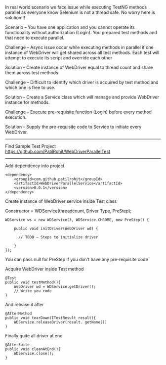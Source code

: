 In real world scenario we face issue while executing TestNG methods parallel as everyone know Selenium is not a thread safe. No worry here is solution!!!

Scenario – You have one application and you cannot operate its functionality without authorization (Login). You prepared test methods and that need to execute parallel.

Challenge – Async issue occur while executing methods in parallel if one instance of WebDriver will get shared across all test methods. Each test will attempt to execute its script and override each other

Solution – Create instance of WebDriver equal to thread count and share them across test methods.

Challenge – Difficult to identify which driver is acquired by test method and which one is free to use.

Solution – Create a Service class which will manage and provide WebDriver instance for methods.

Challenge – Execute pre-requisite function (Login) before every method execution.

Solution – Supply the pre-requisite code to Service to initiate every WebDriver.

---------------------------------------------------------------------------------------------------------------------------------------------------------------------------------------------------------------------------------------------------------------------------

Find Sample Test Project
https://github.com/PatilRohit/WebDriverParallelTest

---------------------------------------------------------------------------------------------------------------------------------------------------------------------------------------------------------------------------------------------------------------------------

Add dependency into project

    <dependency>
        <groupId>com.github.patilrohit</groupId>
        <artifactId>WebDriverParallelService</artifactId>
        <version>0.0.1</version>
    </dependency>

Create instance  of WebDriver service inside Test class

Constructor = WDService(threadcount, Driver Type, PreStep);

    WDService ws = new WDService(3, WDService.CHROME, new PreStep() {		

        public void initDriver(WebDriver wd) {

          // TODO – Steps to initialize driver		

        }
    });
    
You can pass null for PreStep if you don't have any pre-requisite code
    
Acquire WebDriver inside Test method

    @Test
    public void testMethod(){
        WebDriver wd = WDService.getDriver(); 
        // Write you code
    }

And release it after

    @AfterMethod
    public void tearDown(ITestResult result){
        WDService.releaseDriver(result. getName())
    }

Finally quite all driver at end

    @AfterSuite
    public void cleanAtEnd(){
        WDService.close();
    }
